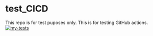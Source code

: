 # test_CICD
This repo is for test puposes only. This is for testing GitHub actions.
[![my-tests](https://github.com/Pythonxl/test_CICD/actions/workflows/run_test.yml/badge.svg)](https://github.com/Pythonxl/test_CICD/actions/workflows/run_test.yml)

